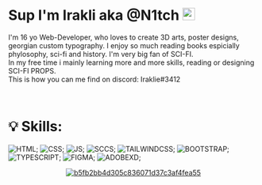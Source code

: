 <h1 class="center"> Sup I'm Irakli aka @N1tch <img alt="wave" src="https://media.giphy.com/media/hvRJCLFzcasrR4ia7z/giphy.gif" width="25px"></h1>

<p>
    I'm 16 yo Web-Developer, who loves to create 3D arts, poster designs, georgian custom typography. I enjoy so much reading books espicially phylosophy, sci-fi and history. I'm very big fan of SCI-FI.<br>
  In my free time i mainly learning more and more skills, reading or designing SCI-FI PROPS. <br>
  This is how you can me find on discord: Iraklie#3412
</p>
<br>

<h1>💡 Skills:</h1>

![HTML](https://img.shields.io/badge/-HTML-9900e1?style=flat&logo=HTML5);
![CSS](https://img.shields.io/badge/-CSS3-9900e1?style=flat&logo=css3);
![JS](https://img.shields.io/badge/-Javascript-9900e1?style=flat&logo=javascript);
![SCCS](https://img.shields.io/badge/-SASS-9900e1?style=flat&logo=SASS);
![TAILWINDCSS](https://img.shields.io/badge/-TAILWIND-9900e1?style=flat&logo=tailwindcss);
![BOOTSTRAP](https://img.shields.io/badge/-BOOTSTRAP-9900e1?style=flat&logo=bootstrap);
![TYPESCRIPT](https://img.shields.io/badge/-TYPESCRIPT-9900e1?style=flat&logo=TYPESCRIPT);
![FIGMA](https://img.shields.io/badge/-FIGMA-9900e1?style=flat&logo=figma);
![ADOBEXD](https://img.shields.io/badge/-ADOBEXD-9900e1?style=flat&logo=Adobexd);

<div align="center">
<a href='https://postimg.cc/ns7h65Wn' target='_blank'><img src='https://i.postimg.cc/ns7h65Wn/b5fb2bb4d305c836071d37c3af4fea55.gif' border='0' alt='b5fb2bb4d305c836071d37c3af4fea55'/></a>
</div>
